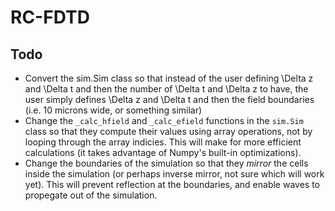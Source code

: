 RC-FDTD
=======

Todo
----
* Convert the sim.Sim class so that instead of the user defining \Delta z and \Delta t and then the number of \Delta t and \Delta z to have, the user simply defines \Delta z and \Delta t and then the field boundaries (i.e. 10 microns wide, or something similar)
* Change the `_calc_hfield` and `_calc_efield` functions in the `sim.Sim` class so that they compute their values using array operations, not by looping through the array indicies. This will make for more efficient calculations (it takes advantage of Numpy's built-in optimizations).
* Change the boundaries of the simulation so that they *mirror* the cells inside the simulation (or perhaps inverse mirror, not sure which will work yet). This will prevent reflection at the boundaries, and enable waves to propegate out of the simulation.
